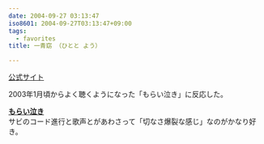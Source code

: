 ```yaml
---
date: 2004-09-27 03:13:47
iso8601: 2004-09-27T03:13:47+09:00
tags:
  - favorites
title: 一青窈 （ひとと よう）

---
```


<div class="entry-body">
  <p><a href="http://columbia.jp/~hitoto/">公式サイト</a></p>

  <p>2003年1月頃からよく聴くようになった「もらい泣き」に反応した。</p>

  <p><strong><a href="http://www.amazon.co.jp/exec/obidos/ASIN/B00006JJ86/nqounet-22/ref=nosim/" name="amazletlink" id="amazletlink">もらい泣き</a></strong><br />
    サビのコード進行と歌声とがあわさって「切なさ爆裂な感じ」なのがかなり好き。</p>
</div>
